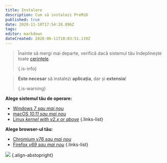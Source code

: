 ```yaml
---
title: Instalare
description: Cum să instalezi PreMiD
published: true
date: 2020-11-10T17:54:28.896Z
tags:
editor: markdown
dateCreated: 2020-06-11T18:03:51.119Z
---
```


> Înainte să mergi mai departe, verifică dacă sistemul tău îndeplinește toate [cerințele](/install/requirements). 
> 
> {.is-info}

> **Este necesar** să instalezi **aplicația**, dar și **extensia**! 
> 
> {.is-warning}

**Alege sistemul tău de operare:**
- [Windows *7 sau mai nou*](/install/windows)
- [macOS *10.11 sau mai nou*](/install/macos)
- [Linux *kernel with v2.x or above*](/install/linux)
{.links-list}

**Alege browser-ul tău:**
- [Chromium *v76 sau mai nou*](/install/chromium)
- [Firefox *v69 sau mai nou*](/install/firefox)
{.links-list}

![](https://a.icons8.com/ajlQdsfa/FZhYWV/svg.svg) {.align-abstopright}